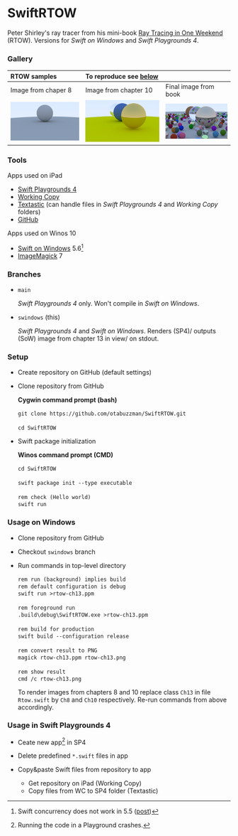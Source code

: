 # SwiftRTOW
Peter Shirley's ray tracer from his mini-book [Ray Tracing in One Weekend](https://github.com/RayTracing/raytracing.github.io/) (RTOW). Versions for *Swift on Windows* and *Swift Playgrounds 4*.

### Gallery

|RTOW samples|To reproduce see [below](#usage-on-windows)|   |
|:---|:---|:---|
|Image from chaper 8|Image from chapter 10|Final image from book|
|![Image from chaper 8](./rtow-ch8.png)|![Image from chapter 10](./rtow-ch10.png)|![Final image from book](./rtow-ch13.png)|

### Tools
Apps used on iPad
- [Swift Playgrounds 4](https://apps.apple.com/de/app/swift-playgrounds/id908519492)
- [Working Copy](https://workingcopyapp.com/)
- [Textastic](https://www.textasticapp.com/) (can handle files in *Swift Playgrounds 4* and *Working Copy* folders)
- [GitHub](https://apps.apple.com/us/app/github/id1477376905)

Apps used on Winos 10
- [Swift on Windows](https://www.swift.org/blog/swift-on-windows/) 5.6[^1]
- [ImageMagick](https://imagemagick.org/script/download.php) 7

[^1]: Swift concurrency does not work in 5.5 ([post](https://forums.swift.org/t/swift-concurrency-dep-access-violation-on-task-deallocation/54224))

### Branches
- `main`

  *Swift Playgrounds 4* only. Won't compile in *Swift on Windows*.
- `swindows` (this)

  *Swift Playgrounds 4* and *Swift on Windows*. Renders (SP4)/ outputs (SoW) image from chapter 13 in view/ on stdout.

### Setup
- Create repository on GitHub (default settings)
- Clone repository from GitHub

  **Cygwin command prompt (bash)**
  ```
  git clone https://github.com/otabuzzman/SwiftRTOW.git

  cd SwiftRTOW
  ```
- Swift package initialization

  **Winos command prompt (CMD)**
  ```
  cd SwiftRTOW

  swift package init --type executable

  rem check (Hello world)
  swift run
  ```

### Usage on Windows
- Clone repository from GitHub
- Checkout `swindows` branch
- Run commands in top-level directory

  ```
  rem run (background) implies build
  rem default configuration is debug
  swift run >rtow-ch13.ppm

  rem foreground run
  .build\debug\SwiftRTOW.exe >rtow-ch13.ppm

  rem build for production
  swift build --configuration release

  rem convert result to PNG
  magick rtow-ch13.ppm rtow-ch13.png

  rem show result
  cmd /c rtow-ch13.png
  ```
  To render images from chapters 8 and 10 replace class `Ch13` in file `Rtow.swift` by `Ch8` and `Ch10` respectively. Re-run commands from above accordingly.

### Usage in Swift Playgrounds 4
- Ceate new app[^2] in SP4
- Delete predefined `*.swift` files in app
- Copy&paste Swift files from repository to app

  - Get repository on iPad (Working Copy)
  - Copy files from WC to SP4 folder (Textastic)

[^2]: Running the code in a Playground crashes.
